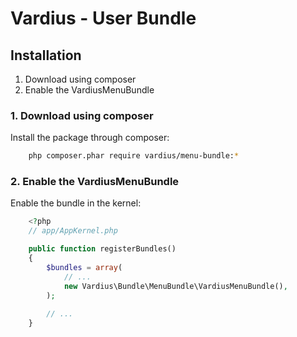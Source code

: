 Vardius - User Bundle
======================================

Installation
----------------
1. Download using composer
2. Enable the VardiusMenuBundle

### 1. Download using composer

Install the package through composer:

``` bash
    php composer.phar require vardius/menu-bundle:*
```

### 2. Enable the VardiusMenuBundle
Enable the bundle in the kernel:

``` php
    <?php
    // app/AppKernel.php

    public function registerBundles()
    {
        $bundles = array(
            // ...
            new Vardius\Bundle\MenuBundle\VardiusMenuBundle(),
        );
            
        // ...
    }
```
